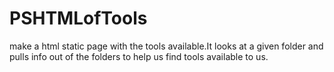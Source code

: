 # PSHTMLofTools
make a html static page with the tools available.It looks at a given folder and pulls info out of the folders to help us find tools available to us.

<!-- Purpose: Generate a static web page of all the scripts available to us -->
<!-- INSTALL_COMMAND: curl -o RunToolIndexer.ps1 https://github.com/mrdatawolf/PSHTMLOFTOOLS/raw/main/RunToolIndexer.ps1; curl -o ToolIndexer.psm1 https://github.com/mrdatawolf/PSHTMLOFTOOLS/raw/main/ToolIndexer.psm1; -->
<!-- RUN_COMMAND: RunToolIndexer.ps1 -->
